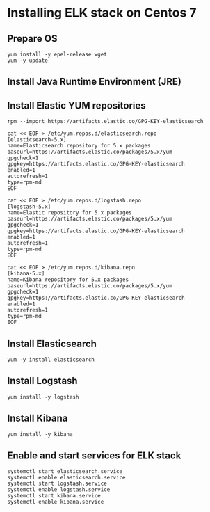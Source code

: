 # Installing ELK stack on Centos 7

## Prepare OS
```
yum install -y epel-release wget
yum -y update
```

## Install Java Runtime Environment (JRE)
 
## Install Elastic YUM repositories  
```
rpm --import https://artifacts.elastic.co/GPG-KEY-elasticsearch

cat << EOF > /etc/yum.repos.d/elasticsearch.repo
[elasticsearch-5.x]
name=Elasticsearch repository for 5.x packages
baseurl=https://artifacts.elastic.co/packages/5.x/yum
gpgcheck=1
gpgkey=https://artifacts.elastic.co/GPG-KEY-elasticsearch
enabled=1
autorefresh=1
type=rpm-md
EOF
 
cat << EOF > /etc/yum.repos.d/logstash.repo
[logstash-5.x]
name=Elastic repository for 5.x packages
baseurl=https://artifacts.elastic.co/packages/5.x/yum
gpgcheck=1
gpgkey=https://artifacts.elastic.co/GPG-KEY-elasticsearch
enabled=1
autorefresh=1
type=rpm-md
EOF
 
cat << EOF > /etc/yum.repos.d/kibana.repo
[kibana-5.x]
name=Kibana repository for 5.x packages
baseurl=https://artifacts.elastic.co/packages/5.x/yum
gpgcheck=1
gpgkey=https://artifacts.elastic.co/GPG-KEY-elasticsearch
enabled=1
autorefresh=1
type=rpm-md
EOF
```

## Install Elasticsearch
``` 
yum -y install elasticsearch
``` 

## Install Logstash 
``` 
yum install -y logstash
``` 
## Install Kibana 
``` 
yum install -y kibana
```
 
## Enable and start services for ELK stack 
``` 
systemctl start elasticsearch.service
systemctl enable elasticsearch.service
systemctl start logstash.service
systemctl enable logstash.service
systemctl start kibana.service
systemctl enable kibana.service
``` 
